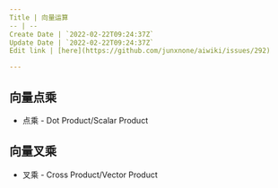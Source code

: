 ```yaml
---
Title | 向量运算
-- | --
Create Date | `2022-02-22T09:24:37Z`
Update Date | `2022-02-22T09:24:37Z`
Edit link | [here](https://github.com/junxnone/aiwiki/issues/292)

---
```


## 向量点乘
- 点乘 - Dot Product/Scalar Product

## 向量叉乘
- 叉乘 - Cross Product/Vector Product
